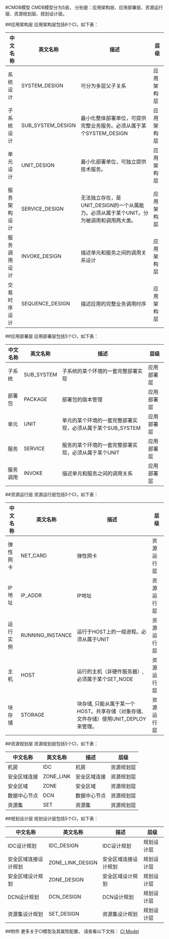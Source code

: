 #CMDB模型
CMDB模型分为5层， 分别是：应用架构层、应用部署层、资源运行层、资源规划层、规划设计层。


##应用架构层
应用架构层包括6个CI，如下表：

| 中文名称 | 英文名称 |   描述   | 层级 |
| -----   | ------  |  -----  |  ----|
|系统设计|SYSTEM_DESIGN|可分为多层父子关系|应用架构层|
|子系统设计|SUB_SYSTEM_DESIGN|最小化整体部署单位，可提供完整业务服务。必须从属于某个SYSTEM_DESIGN|应用架构层|
|单元设计|UNIT_DESIGN|最小化部署单位，可独立提供技术服务。|应用架构层|
|服务架构设计|SERVICE_DESIGN|无法独立存在，是UNIT_DESIGN的一个从属能力。必须从属于某个UNIT。分为被调用和调用两大类。|应用架构层|
|服务调用设计|INVOKE_DESIGN|描述单元和服务之间的调用关系设计|应用架构层|
|交易时序设计|SEQUENCE_DESIGN|描述应用的完整业务调用时序|应用架构层|


##应用部署层
应用部署层包括5个CI，如下表：

| 中文名称 | 英文名称 |   描述   | 层级 |
| -----   | ------  |  -----  |  ----|
|子系统 |SUB_SYSTEM |子系统的某个环境的一套完整部署实现 |应用部署层|
|部署包 |PACKAGE |部署包的版本管理 |应用部署层|
|单元 |UNIT |单元的某个环境的一套完整部署实现，必须从属于某个SUB_SYSTEM |应用部署层|
|服务 |SERVICE |服务的某个环境的一套完整部署实现，必须从属于某个UNIT |应用部署层|
|服务调用 |INVOKE |描述单元和服务之间的调用关系 |应用部署层|

##资源运行层
资源运行层包括5个CI，如下表：

| 中文名称 | 英文名称 |   描述   | 层级 |
| -----   | ------  |  -----  |  ----|
|弹性网卡 |NET_CARD |弹性网卡 |资源运行层|
|IP地址 |IP_ADDR |IP地址 |资源运行层|
|运行实例 |RUNNING_INSTANCE |运行于HOST上的一组进程。必须从属于UNIT |资源运行层|
|主机 |HOST |运行的主机（非硬件服务器）,必须属于某个SET_NODE |资源运行层|
|块存储 |STORAGE |块存储, 只能从属于某一个HOST。共享存储（对象存储、文件存储）使用UNIT_DEPLOY来管理。 |资源运行层|

##资源规划层
资源规划层包括5个CI，如下表：

| 中文名称 | 英文名称 |   描述   | 层级 |
| -----   | ------  |  -----  |  ----|
|机房 |IDC |机房 |资源规划层|
|安全区域连接 |ZONE_LINK |安全区域连接 |资源规划层|
|安全区域 |ZONE |安全区域 |资源规划层|
|数据中心节点 |DCN |数据中心节点 |资源规划层|
|资源集 |SET |资源集 |资源规划层|

##规划设计层
规划设计层包括5个CI，如下表：

| 中文名称 | 英文名称 |   描述   | 层级 |
| -----   | ------  |  -----  |  --- |
|IDC设计规划 |IDC_DESIGN |IDC设计规划 |规划设计层|
|安全区域连接设计规划 |ZONE_LINK_DESIGN |安全区域连接设计规划 |规划设计层|
|安全区域设计规划 |ZONE_DESIGN |安全区域设计规划 |规划设计层|
|DCN设计规划 |DCN_DESIGN |DCN设计规划 |规划设计层|
|资源集设计规划 |SET_DESIGN |资源集设计规划 |规划设计层|

##附件
更多关于CI模型及其属性配置， 请查看以下文档：
[CI Model](CMDB_CI_Model_v1.0.xlsx)